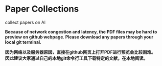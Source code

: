 # Paper Collections

collect papers on AI

__Because of network congestion and latency, the PDF files may be hard to preview on github webpage. Please download any papers through your local git terminal.__

__因为网络以及服务器原因，直接在github网页上打开PDF进行预览会比较困难。因此建议大家通过自己的本地git命令行工具下载特定的文献，在本地阅读。__